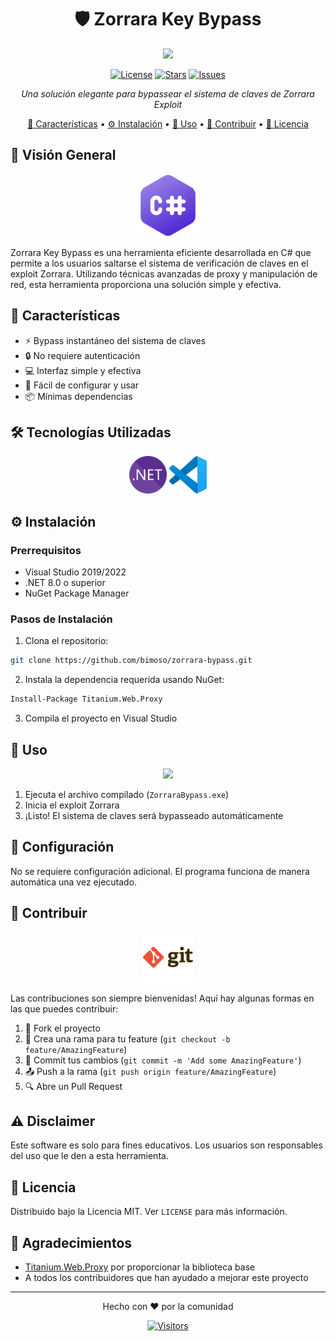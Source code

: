 <div align="center">
  
# 🛡️ Zorrara Key Bypass

<img src="https://raw.githubusercontent.com/microsoft/vscode-docs/main/images/typescript-tutorial/debugging.png" width="600">

[![License](https://img.shields.io/github/license/bimoso/zorrara-bypass)](LICENSE)
[![Stars](https://img.shields.io/github/stars/bimoso/zorrara-bypass?style=social)](https://github.com/bimoso/zorrara-bypass/stargazers)
[![Issues](https://img.shields.io/github/issues/bimoso/zorrara-bypass)](https://github.com/bimoso/zorrara-bypass/issues)

*Una solución elegante para bypassear el sistema de claves de Zorrara Exploit*

[🚀 Características](#características) •
[⚙️ Instalación](#instalación) •
[📖 Uso](#uso) •
[🤝 Contribuir](#contribuir) •
[📄 Licencia](#licencia)

</div>

## 🎯 Visión General

<div align="center">
<img src="https://raw.githubusercontent.com/github/explore/80688e429a7d4ef2fca1e82350fe8e3517d3494d/topics/csharp/csharp.png" width="100">
</div>

Zorrara Key Bypass es una herramienta eficiente desarrollada en C# que permite a los usuarios saltarse el sistema de verificación de claves en el exploit Zorrara. Utilizando técnicas avanzadas de proxy y manipulación de red, esta herramienta proporciona una solución simple y efectiva.

## 🚀 Características

- ⚡ Bypass instantáneo del sistema de claves
- 🔒 No requiere autenticación
- 💻 Interfaz simple y efectiva
- 🔧 Fácil de configurar y usar
- 📦 Mínimas dependencias

## 🛠️ Tecnologías Utilizadas

<div align="center">
<img src="https://raw.githubusercontent.com/github/explore/80688e429a7d4ef2fca1e82350fe8e3517d3494d/topics/dotnet/dotnet.png" width="60">
<img src="https://raw.githubusercontent.com/github/explore/80688e429a7d4ef2fca1e82350fe8e3517d3494d/topics/visual-studio-code/visual-studio-code.png" width="60">
</div>

## ⚙️ Instalación

### Prerrequisitos

- Visual Studio 2019/2022
- .NET 8.0 o superior
- NuGet Package Manager

### Pasos de Instalación

1. Clona el repositorio:
```bash
git clone https://github.com/bimoso/zorrara-bypass.git
```

2. Instala la dependencia requerida usando NuGet:
```bash
Install-Package Titanium.Web.Proxy
```

3. Compila el proyecto en Visual Studio

## 📖 Uso

<div align="center">
<img src="https://raw.githubusercontent.com/microsoft/vscode-docs/main/images/debugging/debug-view.png" width="500">
</div>

1. Ejecuta el archivo compilado (`ZorraraBypass.exe`)
2. Inicia el exploit Zorrara
3. ¡Listo! El sistema de claves será bypasseado automáticamente

## 🔧 Configuración

No se requiere configuración adicional. El programa funciona de manera automática una vez ejecutado.

## 🤝 Contribuir

<div align="center">
<img src="https://raw.githubusercontent.com/github/explore/80688e429a7d4ef2fca1e82350fe8e3517d3494d/topics/git/git.png" width="80">
</div>

Las contribuciones son siempre bienvenidas! Aquí hay algunas formas en las que puedes contribuir:

1. 🍴 Fork el proyecto
2. 🔧 Crea una rama para tu feature (`git checkout -b feature/AmazingFeature`)
3. 📝 Commit tus cambios (`git commit -m 'Add some AmazingFeature'`)
4. 📤 Push a la rama (`git push origin feature/AmazingFeature`)
5. 🔍 Abre un Pull Request

## ⚠️ Disclaimer

Este software es solo para fines educativos. Los usuarios son responsables del uso que le den a esta herramienta.

## 📄 Licencia

Distribuido bajo la Licencia MIT. Ver `LICENSE` para más información.

## 🙏 Agradecimientos

- [Titanium.Web.Proxy](https://github.com/justcoding121/Titanium-Web-Proxy) por proporcionar la biblioteca base
- A todos los contribuidores que han ayudado a mejorar este proyecto

---
<div align="center">
Hecho con ❤️ por la comunidad

[![Visitors](https://visitor-badge.laobi.icu/badge?page_id=bimoso.zorrara-bypass)](https://github.com/bimoso/zorrara-bypass)
</div>
